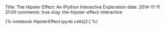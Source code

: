 Title: The Hipster Effect: An IPython Interactive Exploration
date: 2014-11-11 21:00
comments: true
slug: the-hipster-effect-interactive

{% notebook HipsterEffect.ipynb cells[2:] %}